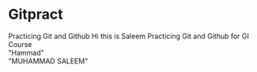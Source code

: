 # Gitpract
Practicing Git and Github
Hi this is Saleem
Practicing Git and Github for GI Course
<br>
"Hammad"
<br>
"MUHAMMAD SALEEM"


